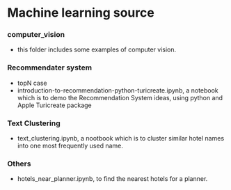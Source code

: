 # Machine learning source

### computer_vision
* this folder includes some examples of computer vision.
### Recommendater system
* topN case
* introduction-to-recommendation-python-turicreate.ipynb, a notebook which is to demo the Recommendation System ideas, using python and Apple Turicreate package

### Text Clustering
* text_clustering.ipynb, a nootbook which is to cluster similar hotel names into one most frequently used name.


### Others
* hotels_near_planner.ipynb, to find the nearest hotels for a planner.
